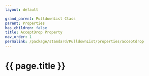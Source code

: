 ```yaml
---
layout: default

grand_parent: PulldownList Class
parent: Properties
has_children: false
title: AcceptDrop Property
nav_order: 1
permalink: /package/standard/PulldownList/properties/acceptdrop
---
```

# {{ page.title }}
